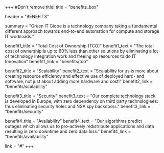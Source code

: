 +++
#Don't remove title!
title = "benefits_box"

header = "BENEFITS"

summary = "Green IT Globe is a technology company taking a fundamental different approach towards end-to-end automation for compute and storage IT workloads." 

benefit1_title = "Total Cost of Ownership (TCO)"
benefit1_text = "The total cost of ownership is up to 80% less than other solutions by eliminating a lot of technology integration work and freeing up resources to do IT Innovation"
benefit1_link = "benefits/tco"

benefit2_title = "Scalability"
benefit2_text = "Scalability for us is more about creating resource efficiency and effective use of deployed hard- and software, not just about adding more hardware and cost!"
benefit2_link = "benefits/scalability"

benefit3_title = "Security"
benefit3_text = "Our complete technology stack is developed in Europe,  with zero dependency on third party technologiees: thus eliminating security holes and NSA spy backdoors."
benefit3_link = "benefits/security"

benefit4_title = "Availability"
benefit4_text = "Our algorithms predict outages which allows us to pro-actively redistribute applications and data resulting in zero downtime and zero data loss."
benefit4_link = "benefits/availability"

link = "#"
+++
